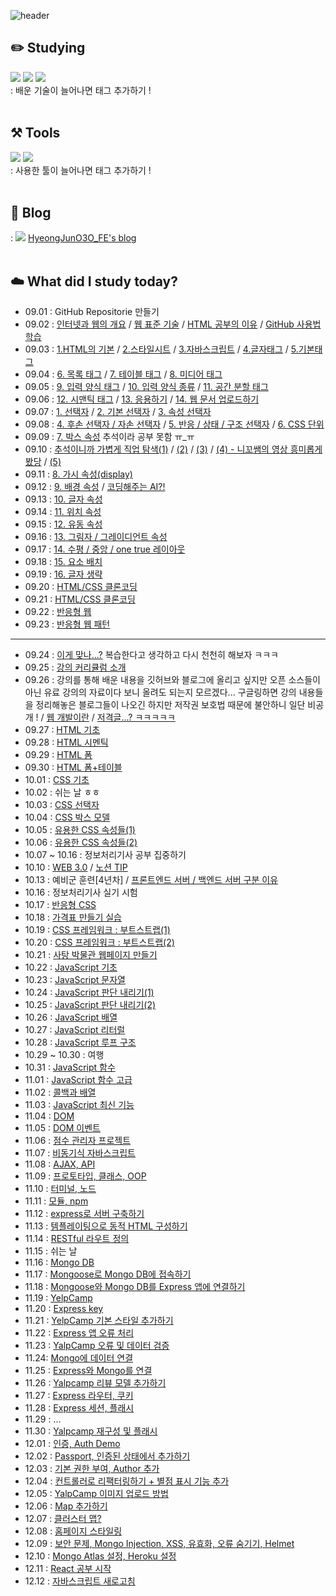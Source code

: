 ![header](<https://capsule-render.vercel.app/api?type=waving&color=gradient&height=300&section=header&text=What did I study today?&fontSize=50>)
<br>

## ✏️ Studying

<img src="https://img.shields.io/badge/HTML5-E34F26?style=for-the-badge&logo=HTML5&logoColor=black"> <img src="https://img.shields.io/badge/CSS3-1572B6?style=for-the-badge&logo=CSS3&logoColor=black"> <img src="https://img.shields.io/badge/JavaScript-F7DF1E?style=for-the-badge&logo=JavaScript&logoColor=black">
<br>
: 배운 기술이 늘어나면 태그 추가하기 !
<br>
<br>

## ⚒️ Tools

<img src="https://img.shields.io/badge/Visual Studio Code-007ACC?style=for-the-badge&logo=Visual Studio Code&logoColor=black"> <img src="https://img.shields.io/badge/GitHub-181717?style=for-the-badge&logo=GitHub&logoColor=black">
<br>
: 사용한 툴이 늘어나면 태그 추가하기 !
<br>
<br>

## 🌿 Blog

: <img src="https://img.shields.io/badge/Tistory-000000?style=for-the-badge&logo=Tistory&logoColor=#000000"> [HyeongJunO3O_FE's blog](https://hyeongjun030-fe-developer.tistory.com/)
<br>
<br>

## ☁️ What did I study today?

- 09.01 : GitHub Repositorie 만들기 <br>
- 09.02 : [인터넷과 웹의 개요](https://hyeongjun030-fe-developer.tistory.com/6?category=1018163) / [웹 표준 기술](https://hyeongjun030-fe-developer.tistory.com/7?category=1018163) / [HTML 공부의 이유](https://hyeongjun030-fe-developer.tistory.com/8?category=1018163) / [GitHub 사용법 학습](https://hyeongjun030-fe-developer.tistory.com/47?category=1018163)<br>
- 09.03 : [1.HTML의 기본](https://hyeongjun030-fe-developer.tistory.com/9?category=1018007) / [2.스타일시트](https://hyeongjun030-fe-developer.tistory.com/10?category=1018007) / [3.자바스크립트](https://hyeongjun030-fe-developer.tistory.com/11?category=1018007) / [4.글자태그](https://hyeongjun030-fe-developer.tistory.com/12?category=1018007) / [5.기본태그](https://hyeongjun030-fe-developer.tistory.com/13?category=1018007) <br>
- 09.04 : [6. 목록 태그](https://hyeongjun030-fe-developer.tistory.com/14?category=1018007) / [7. 테이블 태그](https://hyeongjun030-fe-developer.tistory.com/15) / [8. 미디어 태그](https://hyeongjun030-fe-developer.tistory.com/16) <br>
- 09.05 : [9. 입력 양식 태그](https://hyeongjun030-fe-developer.tistory.com/17?category=1018007) / [10. 입력 양식 종류](https://hyeongjun030-fe-developer.tistory.com/18?category=1018007) / [11. 공간 분할 태그](https://hyeongjun030-fe-developer.tistory.com/19?category=1018007)<br>
- 09.06 : [12. 시맨틱 태그](https://hyeongjun030-fe-developer.tistory.com/20?category=1018007) / [13. 응용하기](https://hyeongjun030-fe-developer.tistory.com/21?category=1018007) / [14. 웹 문서 업로드하기](https://hyeongjun030-fe-developer.tistory.com/50?category=1018007)<br>
- 09.07 : [1. 선택자](https://hyeongjun030-fe-developer.tistory.com/22?category=1018008) / [2. 기본 선택자](https://hyeongjun030-fe-developer.tistory.com/24?category=1018008) / [3. 속성 선택자](https://hyeongjun030-fe-developer.tistory.com/25?category=1018008) <br>
- 09.08 : [4. 후손 선택자 / 자손 선택자](https://hyeongjun030-fe-developer.tistory.com/26) / [5. 반응 / 상태 / 구조 선택자](https://hyeongjun030-fe-developer.tistory.com/27) / [6. CSS 단위](https://hyeongjun030-fe-developer.tistory.com/28) <br>
- 09.09 : [7. 박스 속성](https://hyeongjun030-fe-developer.tistory.com/29) 추석이라 공부 못함 ㅠ\_ㅠ <br>
- 09.10 : [추석이니까 가볍게 직업 탐색(1)](https://www.youtube.com/watch?v=1t9nKrsdkdw&ab_channel=%EC%A1%B0%EC%BD%94%EB%94%A9JoCoding) / [(2)](https://www.youtube.com/watch?v=TTLHd3IyErM&ab_channel=%EB%93%9C%EB%A6%BC%EC%BD%94%EB%94%A9) / [(3)](https://www.youtube.com/watch?v=yLw591Fn3JU&ab_channel=%EB%9D%BC%EB%A7%A4%EA%B0%9C%EB%B0%9C%EC%9E%90) / [(4) - 니꼬쌤의 영상 흥미롭게 봤당](https://www.youtube.com/watch?v=UJTAGM6yo6g&ab_channel=%EB%85%B8%EB%A7%88%EB%93%9C%EC%BD%94%EB%8D%94NomadCoders) / [(5)](https://www.youtube.com/watch?v=2to3IQFhZVo&ab_channel=eo) <br>
- 09.11 : [8. 가시 속성(display)](https://hyeongjun030-fe-developer.tistory.com/57) <br>
- 09.12 : [9. 배경 속성](https://hyeongjun030-fe-developer.tistory.com/58) / [코딩해주는 AI?!](https://www.youtube.com/watch?v=R-lIeSR8-hE&ab_channel=%EC%BD%94%EB%94%A9%EC%95%A0%ED%94%8C) <br>
- 09.13 : [10. 글자 속성](https://hyeongjun030-fe-developer.tistory.com/59?category=1018008) <br>
- 09.14 : [11. 위치 속성](https://hyeongjun030-fe-developer.tistory.com/61) <br>
- 09.15 : [12. 유동 속성](https://hyeongjun030-fe-developer.tistory.com/62?category=1018008) <br>
- 09.16 : [13. 그림자 / 그레이디언트 속성](https://hyeongjun030-fe-developer.tistory.com/63?category=1018008) <br>
- 09.17 : [14. 수평 / 중앙 / one true 레이아웃](https://hyeongjun030-fe-developer.tistory.com/64) <br>
- 09.18 : [15. 요소 배치](https://hyeongjun030-fe-developer.tistory.com/66) <br>
- 09.19 : [16. 글자 생략](https://hyeongjun030-fe-developer.tistory.com/67) <br>
- 09.20 : [HTML/CSS 클론코딩](https://hyeongjun030-fe-developer.tistory.com/68) <br>
- 09.21 : [HTML/CSS 클론코딩](https://hyeongjun030-fe-developer.tistory.com/68) <br>
- 09.22 : [반응형 웹](https://hyeongjun030-fe-developer.tistory.com/70) <br>
- 09.23 : [반응형 웹 패턴](https://hyeongjun030-fe-developer.tistory.com/71) <br>

---

- 09.24 : [이게 맞나...?](https://hyeongjun030-fe-developer.tistory.com/72) 복습한다고 생각하고 다시 천천히 해보자 ㅋㅋㅋ <br>
- 09.25 : [강의 커리큘럼 소개](https://www.udemy.com/course/the-web-developer-bootcamp-2021-korea/) <br>
- 09.26 : 강의를 통해 배운 내용을 깃허브와 블로그에 올리고 싶지만 오픈 소스들이 아닌 유료 강의의 자료이다 보니 올려도 되는지 모르겠다... 구글링하면 강의 내용들을 정리해놓은 블로그들이 나오긴 하지만 저작권 보호법 때문에 불안하니 일단 비공개 ! / [웹 개발이란](https://hyeongjun030-fe-developer.tistory.com/74) / [저격글...? ㅋㅋㅋㅋㅋ](https://hyeongjun030-fe-developer.tistory.com/73) <br>
- 09.27 : [HTML 기초](https://www.udemy.com/course/the-web-developer-bootcamp-2021-korea/learn/lecture/28494686#content) <br>
- 09.28 : [HTML 시멘틱](https://www.udemy.com/course/the-web-developer-bootcamp-2021-korea/learn/lecture/28494756#content) <br>
- 09.29 : [HTML 폼](https://www.udemy.com/course/the-web-developer-bootcamp-2021-korea/learn/lecture/28494882?start=705#content) <br>
- 09.30 : [HTML 폼+테이블](https://wㄴww.udemy.com/course/the-web-developer-bootcamp-2021-korea/learn/lecture/28494864#content) <br>
- 10.01 : [CSS 기초](https://www.udemy.com/course/the-web-developer-bootcamp-2021-korea/learn/lecture/28494898#content) <br>
- 10.02 : 쉬는 날 ㅎㅎ
- 10.03 : [CSS 선택자](https://www.udemy.com/course/the-web-developer-bootcamp-2021-korea/learn/lecture/28494968#overview) <br>
- 10.04 : [CSS 박스 모델](https://www.udemy.com/course/the-web-developer-bootcamp-2021-korea/learn/lecture/28495016#overview) <br>
- 10.05 : [유용한 CSS 속성들(1)](https://www.udemy.com/course/the-web-developer-bootcamp-2021-korea/learn/lecture/28495068#overview) <br>
- 10.06 : [유용한 CSS 속성들(2)](https://www.udemy.com/course/the-web-developer-bootcamp-2021-korea/learn/lecture/28495082#overview) <br>
- 10.07 ~ 10.16 : 정보처리기사 공부 집중하기
- 10.10 : [WEB 3.0](https://www.youtube.com/watch?v=RLVl22v3djc&ab_channel=%EB%85%B8%EB%A7%88%EB%93%9C%EC%BD%94%EB%8D%94NomadCoders) / [노션 TIP](https://www.youtube.com/watch?v=XCAwSBdeejU&ab_channel=%EB%85%B8%EB%A7%88%EB%93%9C%EC%BD%94%EB%8D%94NomadCoders)<br>
- 10.13 : 예비군 훈련[4년차] / [프론트엔드 서버 / 백엔드 서버 구분 이유](https://www.youtube.com/watch?v=9suWgeLZhLg&ab_channel=%EB%9D%BC%EB%A7%A4%EA%B0%9C%EB%B0%9C%EC%9E%90) <br>
- 10.16 : 정보처리기사 실기 시험
- 10.17 : [반응형 CSS](https://www.udemy.com/course/the-web-developer-bootcamp-2021-korea/learn/lecture/28495118#overview) <br>
- 10.18 : [가격표 만들기 실습](https://www.udemy.com/course/the-web-developer-bootcamp-2021-korea/learn/lecture/28495160#overview) <br>
- 10.19 : [CSS 프레임워크 : 부트스트랩(1)](https://www.udemy.com/course/the-web-developer-bootcamp-2021-korea/learn/lecture/28495198#overview) <br>
- 10.20 : [CSS 프레임워크 : 부트스트랩(2)](https://www.udemy.com/course/the-web-developer-bootcamp-2021-korea/learn/lecture/28495198#overview) <br>
- 10.21 : [사탕 박물관 웹페이지 만들기](https://www.udemy.com/course/the-web-developer-bootcamp-2021-korea/learn/lecture/28495332#overview)<br>
- 10.22 : [JavaScript 기초](https://www.udemy.com/course/the-web-developer-bootcamp-2021-korea/learn/lecture/28495358#overview)<br>
- 10.23 : [JavaScript 문자열](https://www.udemy.com/course/the-web-developer-bootcamp-2021-korea/learn/lecture/28495394#overview)<br>
- 10.24 : [JavaScript 판단 내리기(1)](https://www.udemy.com/course/the-web-developer-bootcamp-2021-korea/learn/lecture/28495418#overview)<br>
- 10.25 : [JavaScript 판단 내리기(2)](https://www.udemy.com/course/the-web-developer-bootcamp-2021-korea/learn/lecture/28495418#overview)<br>
- 10.26 : [JavaScript 배열](https://www.udemy.com/course/the-web-developer-bootcamp-2021-korea/learn/lecture/28495480#overview)<br>
- 10.27 : [JavaScript 리터럴](https://www.udemy.com/course/the-web-developer-bootcamp-2021-korea/learn/lecture/28495526#overview)<br>
- 10.28 : [JavaScript 루프 구조](https://www.udemy.com/course/the-web-developer-bootcamp-2021-korea/learn/lecture/28495542#overview)<br>
- 10.29 ~ 10.30 : 여행
- 10.31 : [JavaScript 함수](https://www.udemy.com/course/the-web-developer-bootcamp-2021-korea/learn/lecture/28495594#overview)<br>
- 11.01 : [JavaScript 함수 고급](https://www.udemy.com/course/the-web-developer-bootcamp-2021-korea/learn/lecture/28495628#overview)<br>
- 11.02 : [콜백과 배열](https://www.udemy.com/course/the-web-developer-bootcamp-2021-korea/learn/lecture/28495688#overview)<br>
- 11.03 : [JavaScript 최신 기능](https://www.udemy.com/course/the-web-developer-bootcamp-2021-korea/learn/lecture/28495750#overview)<br>
- 11.04 : [DOM](https://www.udemy.com/course/the-web-developer-bootcamp-2021-korea/learn/lecture/28495788#overview)<br>
- 11.05 : [DOM 이벤트](https://www.udemy.com/course/the-web-developer-bootcamp-2021-korea/learn/lecture/28495848#overview)<br>
- 11.06 : [점수 관리자 프로젝트](https://www.udemy.com/course/the-web-developer-bootcamp-2021-korea/learn/lecture/28495894#overview)<br>
- 11.07 : [비동기식 자바스크립트](https://www.udemy.com/course/the-web-developer-bootcamp-2021-korea/learn/lecture/28495906#overview)<br>
- 11.08 : [AJAX, API](https://www.udemy.com/course/the-web-developer-bootcamp-2021-korea/learn/lecture/28495936#overview)<br>
- 11.09 : [프로토타입, 클래스, OOP](https://www.udemy.com/course/the-web-developer-bootcamp-2021-korea/learn/lecture/28495978#overview)<br>
- 11.10 : [터미널, 노드](https://www.udemy.com/course/the-web-developer-bootcamp-2021-korea/learn/lecture/28496012#overview)<br>
- 11.11 : [모듈, npm](https://www.udemy.com/course/the-web-developer-bootcamp-2021-korea/learn/lecture/28496074#overview)<br>
- 11.12 : [express로 서버 구축하기](https://www.udemy.com/course/the-web-developer-bootcamp-2021-korea/learn/lecture/28496100#overview)<br>
- 11.13 : [템플레이팅으로 동적 HTML 구성하기](https://www.udemy.com/course/the-web-developer-bootcamp-2021-korea/learn/lecture/28496150#overview)<br>
- 11.14 : [RESTful 라우트 정의](https://www.udemy.com/course/the-web-developer-bootcamp-2021-korea/learn/lecture/28496192#overview)<br>
- 11.15 : 쉬는 날
- 11.16 : [Mongo DB](https://www.udemy.com/course/the-web-developer-bootcamp-2021-korea/learn/lecture/28496266#overview)<br>
- 11.17 : [Mongoose로 Mongo DB에 접속하기](https://www.udemy.com/course/the-web-developer-bootcamp-2021-korea/learn/lecture/28496302#overview)<br>
- 11.18 : [Mongoose와 Mongo DB를 Express 앱에 연결하기](https://www.udemy.com/course/the-web-developer-bootcamp-2021-korea/learn/lecture/28496394#overview)<br>
- 11.19 : [YelpCamp](https://www.udemy.com/course/the-web-developer-bootcamp-2021-korea/learn/lecture/28496438#overview)<br>
- 11.20 : [Express key](https://www.udemy.com/course/the-web-developer-bootcamp-2021-korea/learn/lecture/28496478#overview)<br>
- 11.21 : [YelpCamp 기본 스타일 추가하기](https://www.udemy.com/course/the-web-developer-bootcamp-2021-korea/learn/lecture/28496508#overview)<br>
- 11.22 : [Express 앱 오류 처리](https://www.udemy.com/course/the-web-developer-bootcamp-2021-korea/learn/lecture/28496548#overview)<br>
- 11.23 : [YalpCamp 오류 및 데이터 검증](https://www.udemy.com/course/the-web-developer-bootcamp-2021-korea/learn/lecture/28496586#overview)<br>
- 11.24: [Mongo에 데이터 연결](https://www.udemy.com/course/the-web-developer-bootcamp-2021-korea/learn/lecture/28496618#overview)<br>
- 11.25 : [Express와 Mongo를 연결](https://www.udemy.com/course/the-web-developer-bootcamp-2021-korea/learn/lecture/28496690#overview)<br>
- 11.26 : [Yalpcamp 리뷰 모델 추가하기](https://www.udemy.com/course/the-web-developer-bootcamp-2021-korea/learn/lecture/28496760#overview)<br>
- 11.27 : [Express 라우터, 쿠키](https://www.udemy.com/course/the-web-developer-bootcamp-2021-korea/learn/lecture/28496820#overview)<br>
- 11.28 : [Express 세션, 플래시](https://www.udemy.com/course/the-web-developer-bootcamp-2021-korea/learn/lecture/28496864#overview)<br>
- 11.29 : ...
- 11.30 : [Yalpcamp 재구성 및 플래시](https://www.udemy.com/course/the-web-developer-bootcamp-2021-korea/learn/lecture/28496914#overview)<br>
- 12.01 : [인증, Auth Demo](https://www.udemy.com/course/the-web-developer-bootcamp-2021-korea/learn/lecture/28496980#overview)<br>
- 12.02 : [Passport, 인증된 상태에서 추가하기](https://www.udemy.com/course/the-web-developer-bootcamp-2021-korea/learn/lecture/28497050#overview)<br>
- 12.03 : [기본 권한 부여, Author 추가](https://www.udemy.com/course/the-web-developer-bootcamp-2021-korea/learn/lecture/28497112#overview)<br>
- 12.04 : [컨트롤러로 리팩터링하기 + 별점 표시 기능 추가](https://www.udemy.com/course/the-web-developer-bootcamp-2021-korea/learn/lecture/28497174#overview)<br>
- 12.05 : [YalpCamp 이미지 업로드 방법](https://www.udemy.com/course/the-web-developer-bootcamp-2021-korea/learn/lecture/28497200#overview)<br>
- 12.06 : [Map 추가하기](https://www.udemy.com/course/the-web-developer-bootcamp-2021-korea/learn/lecture/28497256#overview)<br>
- 12.07 : [클러스터 맵?](https://www.udemy.com/course/the-web-developer-bootcamp-2021-korea/learn/lecture/28497284#overview)<br>
- 12.08 : [홈페이지 스타일링](https://www.udemy.com/course/the-web-developer-bootcamp-2021-korea/learn/lecture/28497326#overview)<br>
- 12.09 : [보안 문제, Mongo Injection, XSS, 유효화, 오류 숨기기, Helmet](https://www.udemy.com/course/the-web-developer-bootcamp-2021-korea/learn/lecture/28497364#overview)<br>
- 12.10 : [Mongo Atlas 설정, Heroku 설정](https://www.udemy.com/course/the-web-developer-bootcamp-2021-korea/learn/lecture/28497408#overview)<br>
- 12.11 : [React 공부 시작](https://www.udemy.com/course/best-react/learn/lecture/28516611#overview)<br>
- 12.12 : [자바스크립트 새로고침](https://www.udemy.com/course/best-react/learn/lecture/28517067#overview)<br>
